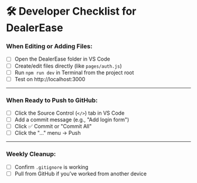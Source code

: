# 🛠 Developer Checklist for DealerEase

### When Editing or Adding Files:
- [ ] Open the DealerEase folder in VS Code
- [ ] Create/edit files directly (like `pages/auth.js`)
- [ ] Run `npm run dev` in Terminal from the project root
- [ ] Test on http://localhost:3000

---

### When Ready to Push to GitHub:
- [ ] Click the Source Control (`</>`) tab in VS Code
- [ ] Add a commit message (e.g., "Add login form")
- [ ] Click ✅ Commit or "Commit All"
- [ ] Click the "..." menu → Push

---

### Weekly Cleanup:
- [ ] Confirm `.gitignore` is working
- [ ] Pull from GitHub if you’ve worked from another device
